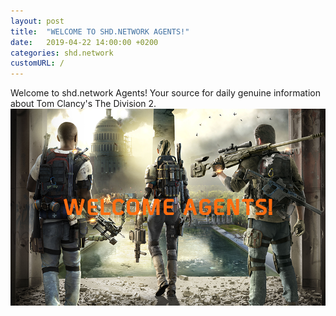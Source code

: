 ```yaml
---
layout: post
title:  "WELCOME TO SHD.NETWORK AGENTS!"
date:   2019-04-22 14:00:00 +0200
categories: shd.network
customURL: /
---
```

Welcome to shd.network Agents! Your source for daily genuine information about Tom Clancy's The Division 2.
<img class="post-image" src="/assets/images/posts/welcome.png">
